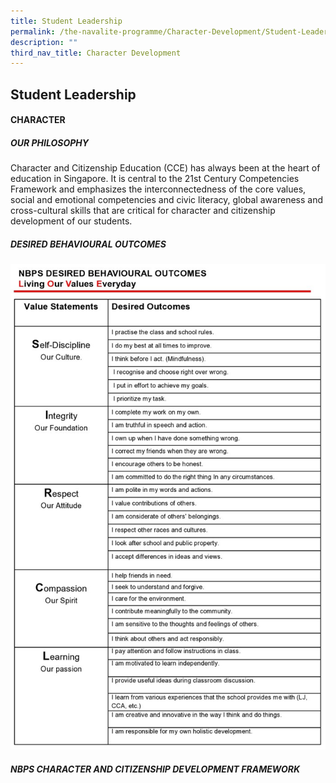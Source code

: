 ```yaml
---
title: Student Leadership
permalink: /the-navalite-programme/Character-Development/Student-Leadership/
description: ""
third_nav_title: Character Development
---
```

## Student Leadership

#### CHARACTER

  

##### OUR PHILOSOPHY

Character and Citizenship Education (CCE) has always been at the heart of education in Singapore. It is central to the 21st Century Competencies Framework and emphasizes the interconnectedness of the core values, social and emotional competencies and civic literacy, global awareness and cross-cultural skills that are critical for character and citizenship development of our students.

  

##### DESIRED BEHAVIOURAL OUTCOMES

![](/images/desired%20behavioral%20outcomes.jpeg)

##### NBPS CHARACTER AND CITIZENSHIP DEVELOPMENT FRAMEWORK


